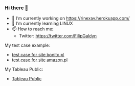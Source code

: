 ### Hi there 👋

- 🔭 I’m currently working on https://rinexav.herokuapp.com/
- 🌱 I’m currently learning LINUX
- 📫 How to reach me:
    - Twitter: https://twitter.com/FilipGaldyn

My test case example:
- [test case for site bonito.pl](https://docs.google.com/spreadsheets/d/1bMDtlOeFyjaEBZSGOombz4vglI2CQ3xa/edit?usp=sharing&ouid=113131532415877066829&rtpof=true&sd=true)
- [test case for site amazon.pl](https://docs.google.com/spreadsheets/d/115jJ08qXrwEi0ehsBp21C52ePm5SsMQB/edit?usp=sharing&ouid=113131532415877066829&rtpof=true&sd=true)


My Tableau Public:
- [Tableau Public](https://public.tableau.com/app/profile/filipgaldyn#!/?newProfile=&activeTab=0)
